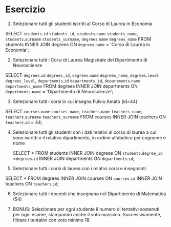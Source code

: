 # Esercizio

1. Selezionare tutti gli studenti iscritti al Corso di Laurea in Economia

SELECT
`students`.`id` `students_id`,
`students`.`name` `students_name`,
`students`.`surname` `students_surname`,
`degrees`.`name` `degrees_name`
FROM students
INNER JOIN degrees
ON `degrees`.`name` = 'Corso di Laurea in Economia';

2. Selezionare tutti i Corsi di Laurea Magistrale del Dipartimento di
   Neuroscienze

SELECT
`degrees`.`id` `degrees_id`,
`degrees`.`name` `degrees_name`,
`degrees`.`level` `degrees_level`,
`departments`.`id` `departments_id`,
`departments`.`name` `departments_name`
FROM degrees
INNER JOIN departments
ON `departments`.`name` = 'Dipartimento di Neuroscienze';

3. Selezionare tutti i corsi in cui insegna Fulvio Amato (id=44)

SELECT
`courses`.`name` `courses_name`,
`teachers`.`name` `teachers_name`,
`teachers`.`surname` `teachers_surname`
FROM courses
INNER JOIN teachers
ON `teachers`.`id` = 44;

4. Selezionare tutti gli studenti con i dati relativi al corso di laurea a cui
   sono iscritti e il relativo dipartimento, in ordine alfabetico per cognome e
   nome

   SELECT \*
   FROM students
   INNER JOIN degrees
   ON `students`.`degree_id` =`degrees`.`id`
   INNER JOIN departments
   ON `departments`.`id`;

5. Selezionare tutti i corsi di laurea con i relativi corsi e insegnanti

SELECT \*
FROM degrees
INNER JOIN courses
ON `courses`.`id`
INNER JOIN teachers
ON `teachers`.`id`;

6. Selezionare tutti i docenti che insegnano nel Dipartimento di
   Matematica (54)

7. BONUS: Selezionare per ogni studente il numero di tentativi sostenuti
   per ogni esame, stampando anche il voto massimo. Successivamente,
   filtrare i tentativi con voto minimo 18.
